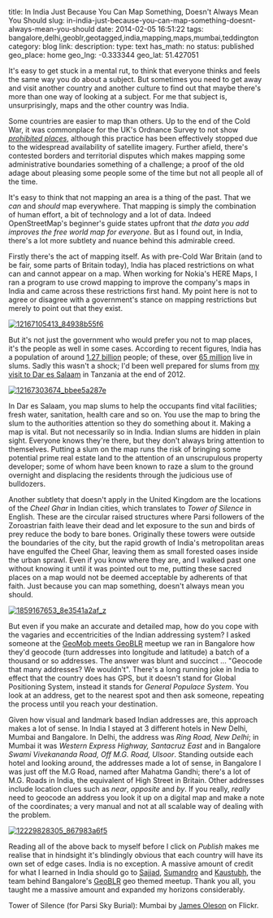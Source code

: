 title: In India Just Because You Can Map Something, Doesn't Always Mean You Should
slug: in-india-just-because-you-can-map-something-doesnt-always-mean-you-should
date: 2014-02-05 16:51:22
tags: bangalore,delhi,geoblr,geotagged,india,mapping,maps,mumbai,teddington
category: blog
link: 
description: 
type: text
has_math: no
status: published
geo_place: home
geo_lng: -0.333344
geo_lat: 51.427051

It's easy to get stuck in a mental rut, to think that everyone thinks and feels the same way you do about a subject. But sometimes you need to get away and visit another country and another culture to find out that maybe there's more than one way of looking at a subject. For me that subject is, unsurprisingly, maps and the other country was India.

Some countries are easier to map than others. Up to the end of the Cold War, it was commonplace for the UK's Ordnance Survey to not show *[prohibited places](http://en.wikipedia.org/wiki/Prohibited_place#Section_3_-_Definition_of_prohibited_place "http://en.wikipedia.org/wiki/Prohibited_place#Section_3_-_Definition_of_prohibited_place")*, although this practice has been effectively stopped due to the widespread availability of satellite imagery. Further afield, there's contested borders and territorial disputes which makes mapping some administrative boundaries something of a challenge; a proof of the old adage about pleasing some people some of the time but not all people all of the time.

It's easy to think that not mapping an area is a thing of the past. That we *can* and *should* map everywhere. That mapping is simply the combination of human effort, a bit of technology and a lot of data. Indeed OpenStreetMap's beginner's guide states upfront that *the data you add improves the free world map for everyone*. But as I found out, in India, there's a lot more subtlety and nuance behind this admirable creed.

Firstly there's the act of mapping itself. As with pre-Cold War Britain (and to be fair, some parts of Britain today), India has placed restrictions on what can and cannot appear on a map. When working for Nokia's HERE Maps, I ran a program to use crowd mapping to improve the company's maps in India and came across these restrictions first hand. My point here is not to agree or disagree with a government's stance on mapping restrictions but merely to point out that they exist.

<!-- TEASER_END -->

[![12167105413_84938b55f6](/wp-content/uploads/2014/02/12167105413_84938b55f6.jpg)](http://www.flickr.com/photos/vicchi/12167105413/ "http://www.flickr.com/photos/vicchi/12167105413/")

But it's not just the government who would prefer you not to map places, it's the people as well in some cases. According to recent figures, India has a population of around [1.27 billion](http://www.worldpopulationstatistics.com/india-population-2013/ "http://www.worldpopulationstatistics.com/india-population-2013/") people; of these, over [65 million](http://www.thehindu.com/todays-paper/tp-national/tp-newdelhi/65-million-people-live-in-slums-in-india-says-census-data/article5188234.ece "http://www.thehindu.com/todays-paper/tp-national/tp-newdelhi/65-million-people-live-in-slums-in-india-says-census-data/article5188234.ece") live in slums. Sadly this wasn't a shock; I'd been well prepared for slums from [my visit to Dar es Salaam](/2012/12/18/having-my-eyes-opened-my-heart-broken-and-finding-the-true-meaning-of-maps-in-tandale/ "/2012/12/18/having-my-eyes-opened-my-heart-broken-and-finding-the-true-meaning-of-maps-in-tandale/") in Tanzania at the end of 2012.

[![12167303674_bbee5a287e](/wp-content/uploads/2014/02/12167303674_bbee5a287e.jpg)](http://www.flickr.com/photos/vicchi/12167303674/ "http://www.flickr.com/photos/vicchi/12167303674/")

In Dar es Salaam, you map slums to help the occupants find vital facilities; fresh water, sanitation, health care and so on. You use the map to bring the slum to the authorities attention so they do something about it. Making a map is vital. But not necessarily so in India. Indian slums are hidden in plain sight. Everyone knows they're there, but they don't always bring attention to themselves. Putting a slum on the map runs the risk of bringing some potential prime real estate land to the attention of an unscrupulous property developer; some of whom have been known to raze a slum to the ground overnight and displacing the residents through the judicious use of bulldozers.

Another subtlety that doesn't apply in the United Kingdom are the locations of the *Cheel Ghar* in Indian cities, which translates to *Tower of Silence* in English. These are the circular raised structures where Parsi followers of the Zoroastrian faith leave their dead and let exposure to the sun and birds of prey reduce the body to bare bones. Originally these towers were outside the boundaries of the city, but the rapid growth of India's metropolitan areas have engulfed the Cheel Ghar, leaving them as small forested oases inside the urban sprawl. Even if you know where they are, and I walked past one without knowing it until it was pointed out to me, putting these sacred places on a map would not be deemed acceptable by adherents of that faith. Just because you can map something, doesn't always mean you should.

[![1859167653_8e3541a2af_z](/wp-content/uploads/2014/02/1859167653_8e3541a2af_z.jpg)](http://www.flickr.com/photos/95405702@N00/1859167653/ "http://www.flickr.com/photos/95405702@N00/1859167653/")

But even if you make an accurate and detailed map, how do you cope with the vagaries and eccentricities of the Indian addressing system? I asked someone at the [GeoMob meets GeoBLR](http://geomobldn.org/post/74375303558/when-london-and-bangalore-meet-geomob-at-geoblr "http://geomobldn.org/post/74375303558/when-london-and-bangalore-meet-geomob-at-geoblr") meetup we ran in Bangalore how they'd geocode (turn addresses into longitude and latitude) a batch of a thousand or so addresses. The answer was blunt and succinct ... "Geocode that many addresses? We wouldn't". There's a long running joke in India to effect that the country does has GPS, but it doesn't stand for Global Positioning System, instead it stands for *General Populace System*. You look at an address, get to the nearest spot and then ask someone, repeating the process until you reach your destination.

Given how visual and landmark based Indian addresses are, this approach makes a lot of sense. In India I stayed at 3 different hotels in New Delhi, Mumbai and Bangalore. In Delhi, the address was *Ring Road, New Delhi*; in Mumbai it was *Western Express Highway, Santacruz East* and in Bangalore *Swami Vivekananda Road, Off M.G. Road, Ulsoor*. Standing outside each hotel and looking around, the addresses made a lot of sense, in Bangalore I was just off the M.G Road, named after Mahatma Gandhi; there's a lot of M.G. Roads in India, the equivalent of High Street in Britain. Other addresses include location clues such as *near*, *opposite* and *by*. If you really, *really* need to geocode an address you look it up on a digital map and make a note of the coordinates; a very manual and not at all scalable way of dealing with the problem.

[![12229828305_867983a6f5](/wp-content/uploads/2014/02/12229828305_867983a6f5.jpg)](http://www.flickr.com/photos/vicchi/12229828305/ "http://www.flickr.com/photos/vicchi/12229828305/")

Reading all of the above back to myself before I click on *Publish* makes me realise that in hindsight it's blindingly obvious that each country will have its own set of edge cases. India is no exception. A massive amount of credit for what I learned in India should go to [Sajjad](https://twitter.com/geohacker "https://twitter.com/geohacker"), [Sumandro](https://twitter.com/ajantriks "https://twitter.com/ajantriks") and [Kaustubh](https://twitter.com/houndbee "https://twitter.com/houndbee"), the team behind Bangalore's [GeoBLR](http://geoblr.in/ "http://geoblr.in/") geo themed meetup. Thank you all, you taught me a massive amount and expanded my horizons considerably.




Tower of Silence (for Parsi Sky Burial): Mumbai by [James Oleson](http://www.flickr.com/photos/95405702@N00/1859167653/ "http://www.flickr.com/photos/95405702@N00/1859167653/") on Flickr.


